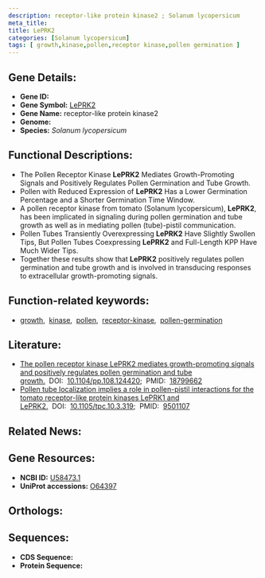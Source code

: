```yaml
---
description: receptor-like protein kinase2 ; Solanum lycopersicum
meta_title:
title: LePRK2
categories: [Solanum lycopersicum]
tags: [ growth,kinase,pollen,receptor kinase,pollen germination ]
---
```


## Gene Details:
- **Gene ID:** []()
- **Gene Symbol:** <u>LePRK2</u>
- **Gene Name:** receptor-like protein kinase2
- **Genome:** []()
- **Species:** *Solanum lycopersicum*

## Functional Descriptions:
   - The Pollen Receptor Kinase **LePRK2** Mediates Growth-Promoting Signals and Positively Regulates Pollen Germination and Tube Growth.
   - Pollen with Reduced Expression of **LePRK2** Has a Lower Germination Percentage and a Shorter Germination Time Window.
   - A pollen receptor kinase from tomato (Solanum lycopersicum), **LePRK2**, has been implicated in signaling during pollen germination and tube growth as well as in mediating pollen (tube)-pistil communication.
   - Pollen Tubes Transiently Overexpressing **LePRK2** Have Slightly Swollen Tips, But Pollen Tubes Coexpressing **LePRK2** and Full-Length KPP Have Much Wider Tips.
   - Together these results show that **LePRK2** positively regulates pollen germination and tube growth and is involved in transducing responses to extracellular growth-promoting signals.

## Function-related keywords:
   - [growth](/tags/growth/),&nbsp;&nbsp;[kinase](/tags/kinase/),&nbsp;&nbsp;[pollen](/tags/pollen/),&nbsp;&nbsp;[receptor-kinase](/tags/receptor-kinase/),&nbsp;&nbsp;[pollen-germination](/tags/pollen-germination/)

## Literature:
   - [The pollen receptor kinase LePRK2 mediates growth-promoting signals and positively regulates pollen germination and tube growth.](https://doi.org/10.1104/pp.108.124420)&nbsp;&nbsp;DOI:&nbsp;&nbsp;[10.1104/pp.108.124420](https://doi.org/10.1104/pp.108.124420);&nbsp;&nbsp;PMID:&nbsp;&nbsp;[18799662](https://pubmed.ncbi.nlm.nih.gov/18799662/)
   - [Pollen tube localization implies a role in pollen-pistil interactions for the tomato receptor-like protein kinases LePRK1 and LePRK2.](https://doi.org/10.1105/tpc.10.3.319)&nbsp;&nbsp;DOI:&nbsp;&nbsp;[10.1105/tpc.10.3.319](https://doi.org/10.1105/tpc.10.3.319);&nbsp;&nbsp;PMID:&nbsp;&nbsp;[9501107](https://pubmed.ncbi.nlm.nih.gov/9501107/)

## Related News:

## Gene Resources:
- **NCBI ID:**  [U58473.1](https://www.ncbi.nlm.nih.gov/gene/?term=U58473.1)
- **UniProt accessions:**  [O64397](https://www.uniprot.org/uniprotkb/O64397/entry)

## Orthologs:

## Sequences:
- **CDS Sequence:**
- **Protein Sequence:**
